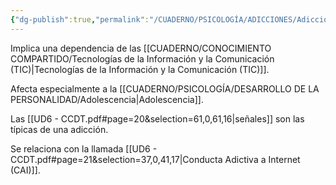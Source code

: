 ```yaml
---
{"dg-publish":true,"permalink":"/CUADERNO/PSICOLOGÍA/ADICCIONES/Adicción a la tecnología/"}
---
```


Implica una dependencia de las [[CUADERNO/CONOCIMIENTO COMPARTIDO/Tecnologías de la Información y la Comunicación (TIC)\|Tecnologías de la Información y la Comunicación (TIC)]].

Afecta especialmente a la [[CUADERNO/PSICOLOGÍA/DESARROLLO DE LA PERSONALIDAD/Adolescencia\|Adolescencia]].

Las [[UD6 - CCDT.pdf#page=20&selection=61,0,61,16|señales]] son las típicas de una adicción.

Se relaciona con la llamada [[UD6 - CCDT.pdf#page=21&selection=37,0,41,17|Conducta Adictiva a Internet (CAI)]].